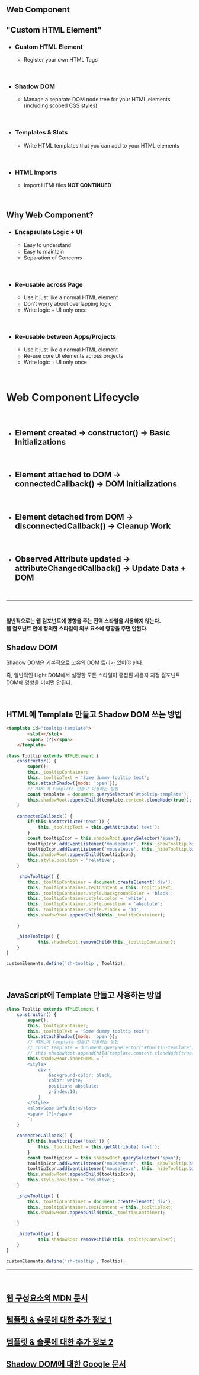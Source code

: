 ## Web Component

## "Custom HTML Element"

- ### Custom HTML Element 
  - Register your own HTML Tags 

<br>

- ### Shadow DOM
  - Manage a separate DOM node tree for your HTML elements (including scoped CSS styles)

<br>

- ### Templates & Slots
  - Write HTML templates that you can add to your HTML elements
  
<br>

- ### HTML Imports
  - Import HTMl files **NOT CONTINUED**

<br>

## Why Web Component? 

- ### Encapsulate Logic + UI 
  - Easy to understand
  - Easy to maintain
  - Separation of Concerns 

<br>

- ### Re-usable across Page
  - Use it just like a normal HTML element
  - Don't worry about overlapping logic
  - Write logic + UI only once

<br>

- ### Re-usable between Apps/Projects
  - Use it just like a normal HTML element
  - Re-use core UI elements across projects
  - Write logic + UI only once 

<br>

# Web Component Lifecycle 

<br>

- ## Element created -> **constructor()** -> Basic Initializations
  <br>
- ## Element attached to DOM -> **connectedCallback()** -> DOM Initializations 
<br>

- ## Element detached from DOM -> **disconnectedCallback()** -> Cleanup Work
<br>

- ## Observed Attribute updated -> **attributeChangedCallback()** -> Update Data + DOM

<br>

****
<br>

**일반적으로는 웹 컴포넌트에 영향을 주는 전역 스타일을 사용하지 않는다. <br> 웹 컴포넌트 안에 정의한 스타일이 외부 요소에 영향을 주면 안된다.**


## Shadow DOM 

Shadow DOM은 기본적으로 고유의 DOM 트리가 있어야 한다.

 즉, 일반적인 Light DOM에서 설정한 모든 스타일이 중첩된 사용자 지정 컴포넌트 DOM에 영향을 미치면 안된다. 

<br>


## HTML에 Template 만들고 Shadow DOM 쓰는 방법

```html
<template id="tooltip-template">
        <slot></slot>
        <span> (?)</span>
    </template>
```
```javascript
class Tooltip extends HTMLElement {
    constructor() {
        super();
        this._tooltipContainer;
        this._tooltipText = 'Some dummy tooltip text';
        this.attachShadow({mode: 'open'});
        // HTML에 template 만들고 이용하는 방법 
        const template = document.querySelector('#tooltip-template');
        this.shadowRoot.appendChild(template.content.cloneNode(true));
    }
    
    connectedCallback() {
        if(this.hasAttribute('text')) {
            this._tooltipText = this.getAttribute('text');
        }
        const tooltipIcon = this.shadowRoot.querySelector('span');
        tooltipIcon.addEventListener('mouseenter', this._showTooltip.bind(this));
        tooltipIcon.addEventListener('mouseleave', this._hideTooltip.bind(this));
        this.shadowRoot.appendChild(tooltipIcon);
        this.style.position = 'relative';
    }

    _showTooltip() {
        this._tooltipContainer = document.createElement('div');
        this._tooltipContainer.textContent = this._tooltipText;
        this._tooltipContainer.style.backgroundColor = 'black';
        this._tooltipContainer.style.color = 'white';
        this._tooltipContainer.style.position = 'absolute';
        this._tooltipContainer.style.zIndex = '10';
        this.shadowRoot.appendChild(this._tooltipContainer);

    }

    _hideTooltip() {
            this.shadowRoot.removeChild(this._tooltipContainer);
    }
}

customElements.define('zh-tooltip', Tooltip);
```

<br>

## JavaScript에 Template 만들고 사용하는 방법

```javascript
class Tooltip extends HTMLElement {
    constructor() {
        super();
        this._tooltipContainer;
        this._tooltipText = 'Some dummy tooltip text';
        this.attachShadow({mode: 'open'});
        // HTML에 template 만들고 이용하는 방법 
        // const template = document.querySelector('#tooltip-template');
        // this.shadowRoot.appendChild(template.content.cloneNode(true));'
        this.shadowRoot.innerHTML = `
        <style>
            div {
                background-color: black;
                color: white;
                position: absolute;
                z-index:10;
            }
        </style>
        <slot>Some Default!</slot>
        <span> (?)</span>
        `;
    }
    
    connectedCallback() {
        if(this.hasAttribute('text')) {
            this._tooltipText = this.getAttribute('text');
        }
        const tooltipIcon = this.shadowRoot.querySelector('span');
        tooltipIcon.addEventListener('mouseenter', this._showTooltip.bind(this));
        tooltipIcon.addEventListener('mouseleave', this._hideTooltip.bind(this));
        this.shadowRoot.appendChild(tooltipIcon);
        this.style.position = 'relative';
    }

    _showTooltip() {
        this._tooltipContainer = document.createElement('div');
        this._tooltipContainer.textContent = this._tooltipText;
        this.shadowRoot.appendChild(this._tooltipContainer);

    }

    _hideTooltip() {
            this.shadowRoot.removeChild(this._tooltipContainer);
    }
}

customElements.define('zh-tooltip', Tooltip);
```

****

<br>

## [웹 구성요소의 MDN 문서](https://developer.mozilla.org/en-US/docs/Web/Web_Components)
## [템플릿 & 슬롯에 대한 추가 정보 1](https://developer.mozilla.org/en-US/docs/Web/Web_Components/Using_templates_and_slots)
## [템플릿 & 슬롯에 대한 추가 정보 2](https://developers.google.com/web/fundamentals/web-components/customelements)
## [Shadow DOM에 대한 Google 문서](https://developers.google.com/web/fundamentals/web-components/shadowdom)

